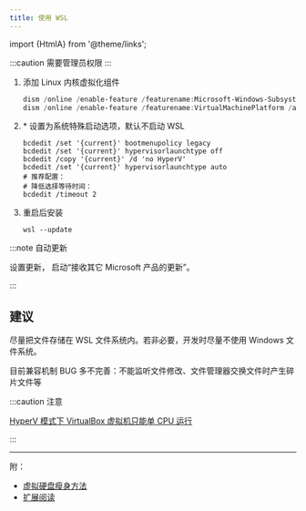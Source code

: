 ```yaml
---
title: 使用 WSL
---
```


import {HtmlA} from '@theme/links';

:::caution 需要管理员权限
:::

1.  添加 Linux 内核虚拟化组件

    ```powershell
    dism /online /enable-feature /featurename:Microsoft-Windows-Subsystem-Linux /all /norestart
    dism /online /enable-feature /featurename:VirtualMachinePlatform /all

    ```

2. \* 设置为系统特殊启动选项，默认不启动 WSL

    ```shell
    bcdedit /set '{current}' bootmenupolicy legacy
    bcdedit /set '{current}' hypervisorlaunchtype off
    bcdedit /copy '{current}' /d 'no HyperV'
    bcdedit /set '{current}' hypervisorlaunchtype auto
    # 推荐配置：
    # 降低选择等待时间：
    bcdedit /timeout 2
    ```

2.  重启后安装

        wsl --update

<!-- <MstoreLink id="9PDXGNCFSCZV" name="Ubuntu" /> -->

:::note 自动更新

<p><HtmlA href="ms-settings:windowsupdate-options">设置更新</HtmlA>，
启动“接收其它 Microsoft 产品的更新”。</p>

:::

## 建议

尽量把文件存储在 WSL 文件系统内。若非必要，开发时尽量不使用 Windows 文件系统。

目前兼容机制 BUG 多不完善：不能监听文件修改、文件管理器交换文件时产生碎片文件等

:::caution 注意

[HyperV 模式下 VirtualBox 虚拟机只能单 CPU 运行](https://github.com/MicrosoftDocs/WSL/issues/798)

:::

---

附：

- [虚拟硬盘瘦身方法](https://www.cnblogs.com/enrio/p/14222648.html)
- [扩展阅读](https://dowww.spencerwoo.com/)
